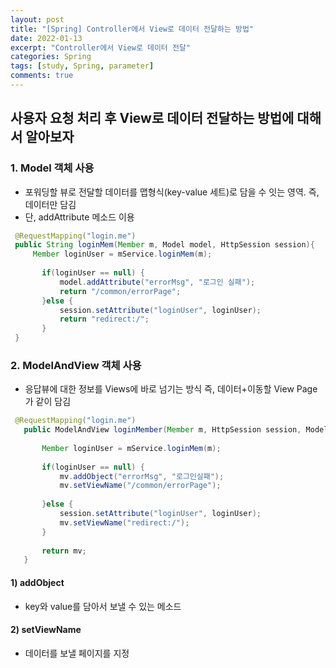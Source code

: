 ```yaml
---
layout: post
title: "[Spring] Controller에서 View로 데이터 전달하는 방법"
date: 2022-01-13
excerpt: "Controller에서 View로 데이터 전달"
categories: Spring
tags: [study, Spring, parameter]
comments: true
---
```


## 사용자 요청 처리 후 View로 데이터 전달하는 방법에 대해서 알아보자

### 1. Model 객체 사용
 - 포워딩할 뷰로 전달할 데이터를 맵형식(key-value 세트)로 담을 수 잇는 영역. 즉, 데이터만 담김
 - 단, addAttribute 메소드 이용

 ```java
  @RequestMapping("login.me")
  public String loginMem(Member m, Model model, HttpSession session){
      Member loginUser = mService.loginMem(m);
		
		if(loginUser == null) {	
			model.addAttribute("errorMsg", "로그인 실패");
			return "/common/errorPage";		
		}else {	
			session.setAttribute("loginUser", loginUser);
			return "redirect:/";		
		}
  }
 ```

### 2. ModelAndView 객체 사용
 - 응답뷰에 대한 정보를 Views에 바로 넘기는 방식 즉, 데이터+이동할 View Page가 같이 담김

 ```java
  @RequestMapping("login.me")
	public ModelAndView loginMember(Member m, HttpSession session, ModelAndView mv) {	
		
		Member loginUser = mService.loginMem(m);
		
		if(loginUser == null) {	
			mv.addObject("errorMsg", "로그인실패");
			mv.setViewName("/common/errorPage");
			
		}else {	
			session.setAttribute("loginUser", loginUser);
			mv.setViewName("redirect:/");
		}
		
		return mv;
	}
 ```

#### 1) addObject
  - key와 value를 담아서 보낼 수 있는 메소드

#### 2) setViewName
  - 데이터를 보낼 페이지를 지정
